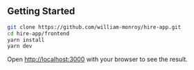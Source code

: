 ## Getting Started

```bash
git clone https://github.com/william-monroy/hire-app.git
cd hire-app/frontend
yarn install
yarn dev
```

Open [http://localhost:3000](http://localhost:3000) with your browser to see the result.

